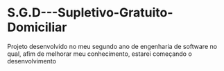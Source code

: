 # S.G.D---Supletivo-Gratuito-Domiciliar
Projeto desenvolvido no meu segundo ano de engenharia de software no qual, afim de melhorar meu conhecimento, estarei começando o desenvolvimento
